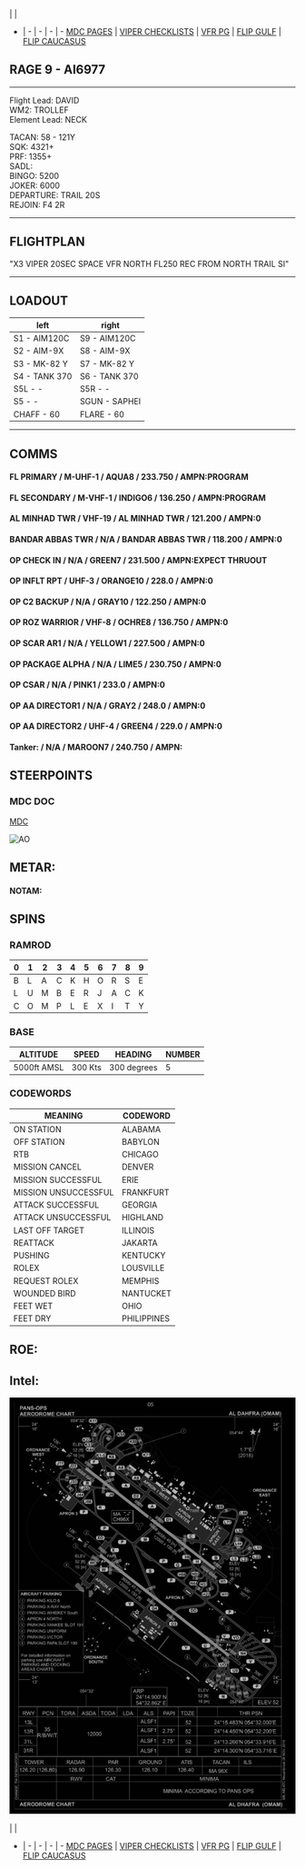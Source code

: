  |  | 
- | - | - | - | -
[MDC PAGES](/MDCPAGES.MD) | [VIPER CHECKLISTS](/F16START.MD) | [VFR PG](/VFR_OMAM.MD) | [FLIP GULF](https://www.dropbox.com/s/sp91zf63rx0esao/FLIP_GULFR2_EC1.pdf?dl=0) | [FLIP CAUCASUS](https://www.dropbox.com/s/ppiqy9ba7i8h8op/FLIP_CAUR_EC1.pdf?dl=0)

## RAGE 9 - AI6977

---

Flight Lead: DAVID  
WM2: TROLLEF  
Element Lead: NECK  

TACAN: 58 - 121Y  
SQK: 4321+  
PRF: 1355+  
SADL:   
BINGO: 5200  
JOKER: 6000  
DEPARTURE: TRAIL 20S  
REJOIN: F4 2R  

---
## FLIGHTPLAN
"X3 VIPER 20SEC SPACE VFR NORTH FL250
REC FROM NORTH TRAIL SI"

---
## LOADOUT

left | right
----- | -----
S1 - AIM120C | S9 - AIM120C
S2 - AIM-9X | S8 - AIM-9X
S3 - MK-82 Y | S7 - MK-82 Y
S4 - TANK 370 | S6 - TANK 370
S5L - - | S5R - -
S5 - - | SGUN - SAPHEI
CHAFF - 60 | FLARE - 60

---

## COMMS

#### FL PRIMARY / M-UHF-1 / AQUA8 / 233.750 / AMPN:PROGRAM
#### FL SECONDARY / M-VHF-1 / INDIGO6 / 136.250 / AMPN:PROGRAM
#### AL MINHAD TWR / VHF-19 / AL MINHAD TWR / 121.200 / AMPN:0
#### BANDAR ABBAS TWR / N/A / BANDAR ABBAS TWR / 118.200 / AMPN:0
#### OP CHECK IN / N/A / GREEN7 / 231.500 / AMPN:EXPECT THRUOUT
#### OP INFLT RPT / UHF-3 / ORANGE10 / 228.0 / AMPN:0
#### OP C2 BACKUP / N/A / GRAY10 / 122.250 / AMPN:0
#### OP ROZ WARRIOR / VHF-8 / OCHRE8 / 136.750 / AMPN:0
#### OP SCAR AR1 / N/A / YELLOW1 / 227.500 / AMPN:0
#### OP PACKAGE ALPHA / N/A / LIME5 / 230.750 / AMPN:0
#### OP CSAR / N/A / PINK1 / 233.0 / AMPN:0
#### OP AA DIRECTOR1 / N/A / GRAY2 / 248.0 / AMPN:0
#### OP AA DIRECTOR2 / UHF-4 / GREEN4 / 229.0 / AMPN:0
#### Tanker: / N/A / MAROON7 / 240.750 / AMPN:



## STEERPOINTS

### MDC DOC
[MDC](/XXX.pdf)

![AO](--E10.PNG)

## METAR: 

#### NOTAM: 


## SPINS

### RAMROD

| 0 | 1 | 2 | 3 | 4 | 5 | 6 | 7 | 8 | 9 |
| - | - | - | - | - | - | - | - | - | - |
| B | L | A | C | K | H | O | R | S | E |
| L | U | M | B | E | R | J | A | C | K | --EVEN
| C | O | M | P | L | E | X | I | T | Y | --ODD

### BASE

| ALTITUDE | SPEED | HEADING | NUMBER| 
| -------- | ----- | ------- | ----- | 
| 5000ft AMSL | 300 Kts | 300 degrees | 5 |

### CODEWORDS

| MEANING | CODEWORD | 
| ------- | -------- | 
| ON STATION | ALABAMA | 
| OFF STATION | BABYLON |
| RTB | CHICAGO |
| MISSION CANCEL | DENVER |
| MISSION SUCCESSFUL| ERIE |
| MISSION UNSUCCESSFUL| FRANKFURT |
| ATTACK SUCCESSFUL | GEORGIA |
| ATTACK UNSUCCESSFUL | HIGHLAND |
| LAST OFF TARGET| ILLINOIS |
| REATTACK | JAKARTA |
| PUSHING | KENTUCKY |
| ROLEX | LOUSVILLE |
| REQUEST ROLEX| MEMPHIS|
| WOUNDED BIRD | NANTUCKET |
| FEET WET | OHIO |
| FEET DRY | PHILIPPINES |


## ROE:


## Intel:



![GND](/FLIPS/OMAM_GND_NOV6.png)  

 |  | 
- | - | - | - | -
[MDC PAGES](/MDCPAGES.MD) | [VIPER CHECKLISTS](/F16START.MD) | [VFR PG](/VFR_OMAM.MD) | [FLIP GULF](https://www.dropbox.com/s/sp91zf63rx0esao/FLIP_GULFR2_EC1.pdf?dl=0) | [FLIP CAUCASUS](https://www.dropbox.com/s/ppiqy9ba7i8h8op/FLIP_CAUR_EC1.pdf?dl=0)

